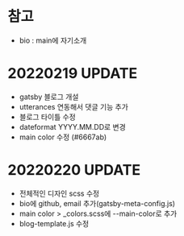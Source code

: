 # 참고

- bio : main에 자기소개

# 20220219 UPDATE

- gatsby 블로그 개설
- utterances 연동해서 댓글 기능 추가
- 블로그 타이틀 수정
- dateformat YYYY.MM.DD로 변경
- main color 수정 (#6667ab)

# 20220220 UPDATE

- 전체적인 디자인 scss 수정
- bio에 github, email 추가(gatsby-meta-config.js)
- main color > \_colors.scss에 --main-color로 추가
- blog-template.js 수정
